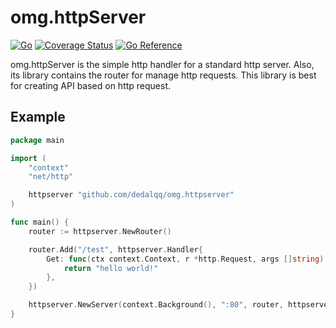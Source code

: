 # omg.httpServer

[![Go](https://github.com/dedalqq/omg.httpserver/actions/workflows/go.yml/badge.svg)](https://github.com/dedalqq/omg.httpserver/actions/workflows/go.yml)
[![Coverage Status](https://coveralls.io/repos/github/dedalqq/omg.httpServer/badge.svg?branch=master)](https://coveralls.io/github/dedalqq/omg.httpServer?branch=master)
[![Go Reference](https://pkg.go.dev/badge/github.com/dedalqq/omg.httpserver.svg)](https://pkg.go.dev/github.com/dedalqq/omg.httpserver)

omg.httpServer is the simple http handler for a standard http server. Also, its library contains the router for manage http requests. This library is best for creating API based  on http request.

## Example

```go
package main

import (
	"context"
	"net/http"

	httpserver "github.com/dedalqq/omg.httpserver"
)

func main() {
	router := httpserver.NewRouter()

	router.Add("/test", httpserver.Handler{
		Get: func(ctx context.Context, r *http.Request, args []string) interface{} {
			return "hello world!"
		},
	})

	httpserver.NewServer(context.Background(), ":80", router, httpserver.Options{}).ListenAndServe()
}
```
